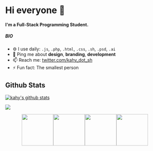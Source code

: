 # Hi everyone :wave:

#### I'm a Full-Stack Programming Student.
##### BIO
- ⚙️ I use daily: `.js`, `.php`, `.html`, `.css`, `.sh`, `.psd`, `.ai`
- 💬 Ping me about **design**, **branding**, **development**
- 📫 Reach me: [twitter.com/kahy_dot_sh](https://twitter.com/kahy_dot_sh)
- ⚡️ Fun fact: The smallest person

<h2> Github Stats </h2> 

[![kahy's github stats](https://github-readme-stats.vercel.app/api?username=kahy9&theme=cobalt)](https://github.com/anuraghazra/github-readme-stats)


<a href="https://github.com/kahy9/github-readme-stats"><img align="center" src="https://github-readme-stats.vercel.app/api/top-langs/?username=kahy9&layout=compact&theme=tokyonight" /></a>

<p align="center">
  <img src="https://media3.giphy.com/media/ln7z2eWriiQAllfVcn/200w.webp" width="100"><img src="https://i.giphy.com/media/eNAsjO55tPbgaor7ma/200w.webp" width="100"><img src="https://i.giphy.com/media/KzJkzjggfGN5Py6nkT/200.webp" width="100"><img src="https://i.giphy.com/media/IdyAQJVN2kVPNUrojM/200.webp" width="100"><br><br>
</p>
